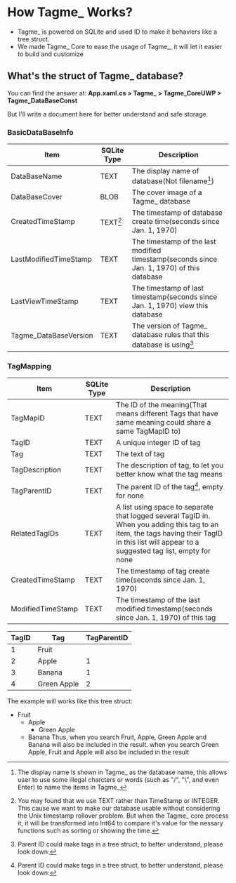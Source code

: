 # How Tagme_ Works?
- Tagme_ is powered on SQLite and used ID to make it behaviers like a tree struct.
- We made Tagme_ Core to ease the usage of Tagme_, it will let it easier to build and customize

## What's the struct of Tagme_ database?
You can find the answer at: **App.xaml.cs > Tagme_ > Tagme_CoreUWP > Tagme_DataBaseConst**

But I'll write a document here for better understand and safe storage.

### BasicDataBaseInfo
| Item | SQLite Type | Description |
|---|---|---|
| DataBaseName | TEXT | The display name of database(Not filename[^StructListRefer1]) |
| DataBaseCover | BLOB | The cover image of a Tagme_ database |
| CreatedTimeStamp | TEXT[^StructListRefer2] | The timestamp of database create time(seconds since Jan. 1, 1970) |
| LastModifiedTimeStamp | TEXT | The timestamp of the last modified timestamp(seconds since Jan. 1, 1970) of this database |
| LastViewTimeStamp | TEXT | The timestamp of last timestamp(seconds since Jan. 1, 1970) view this database |
| Tagme_DataBaseVersion | TEXT | The version of Tagme_ database rules that this database is using[^StructListRefer3] |

### TagMapping
| Item | SQLite Type | Description |
|---|---|---|
| TagMapID | TEXT | The ID of the meaning(That means different Tags that have same meaning could share a same TagMapID to) |
| TagID | TEXT | A unique integer ID of tag |
| Tag | TEXT | The text of tag |
| TagDescription | TEXT | The description of tag, to let you better know what the tag means |
| TagParentID | TEXT | The parent ID of the tag[^StructListRefer3], empty for none |
| RelatedTagIDs | TEXT | A list using space to separate that logged several TagID in. When you adding this tag to an item, the tags having their TagID in this list will appear to a suggested tag list, empty for none |
| CreatedTimeStamp | TEXT | The timestamp of tag create time(seconds since Jan. 1, 1970) |
| ModifiedTimeStamp | TEXT | The timestamp of the last modified timestamp(seconds since Jan. 1, 1970) of this tag |

[^StructListRefer1]:The display name is shown in Tagme_ as the database name, this allows user to use some illegal charcters or words (such as "/", "\\", and even Enter) to name the items in Tagme_
[^StructListRefer2]:You may found that we use TEXT rather than TimeStamp or INTEGER. This cause we want to make our database usable without considering the Unix timestamp rollover problem. But when the Tagme_ core process it, it will be transformed into Int64 to compare it's value for the nessary functions such as sorting or showing the time.
[^StructListRefer3]:Parent ID could make tags in a tree struct, to better understand, please look down:
[^StructListRefer3]:Example:

| TagID | Tag | TagParentID |
|---|---|---|
| 1 | Fruit |  |
| 2 | Apple | 1 |
| 3 | Banana | 1 |
| 4 | Green Apple | 2 |

The example will works like this tree struct:

  - Fruit
    - Apple
      - Green Apple
    - Banana
Thus, when you search Fruit, Apple, Green Apple and Banana will also be included in the result. when you search Green Apple, Fruit and Apple will also be included in the result
